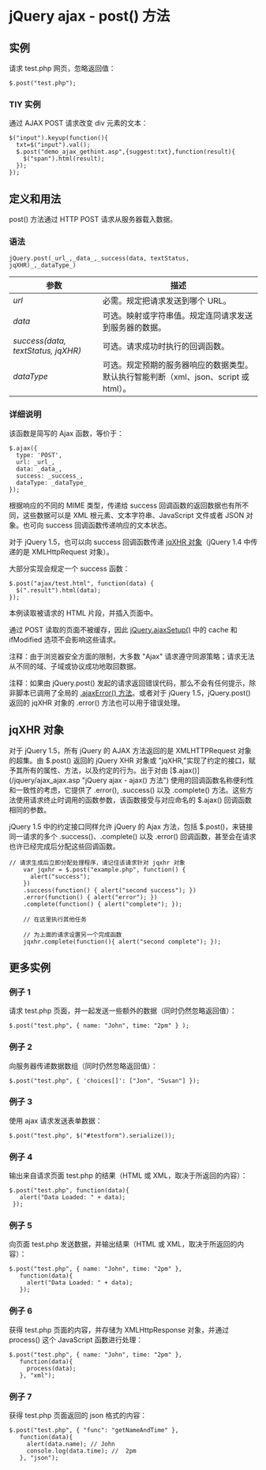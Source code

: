 # jQuery ajax - post() 方法



## 实例

请求 test.php 网页，忽略返回值：

```
$.post("test.php");
```

### TIY 实例

通过 AJAX POST 请求改变 div 元素的文本：

```
$("input").keyup(function(){
  txt=$("input").val();
  $.post("demo_ajax_gethint.asp",{suggest:txt},function(result){
    $("span").html(result);
  });
});

```

## 定义和用法

post() 方法通过 HTTP POST 请求从服务器载入数据。

### 语法

```
jQuery.post(_url_,_data_,_success(data, textStatus, jqXHR)_,_dataType_)
```

| 参数 | 描述 |
| --- | --- |
| _url_ | 必需。规定把请求发送到哪个 URL。 |
| _data_ | 可选。映射或字符串值。规定连同请求发送到服务器的数据。 |
| _success(data, textStatus, jqXHR)_ | 可选。请求成功时执行的回调函数。 |
| _dataType_ | 可选。规定预期的服务器响应的数据类型。默认执行智能判断（xml、json、script 或 html）。 |

### 详细说明

该函数是简写的 Ajax 函数，等价于：

```
$.ajax({
  type: 'POST',
  url: _url_,
  data: _data_,
  success: _success_,
  dataType: _dataType_
});
```

根据响应的不同的 MIME 类型，传递给 success 回调函数的返回数据也有所不同，这些数据可以是 XML 根元素、文本字符串、JavaScript 文件或者 JSON 对象。也可向 success 回调函数传递响应的文本状态。

对于 jQuery 1.5，也可以向 success 回调函数传递 [jqXHR 对象](#jqxhr_object)（jQuery 1.4 中传递的是 XMLHttpRequest 对象）。

大部分实现会规定一个 success 函数：

```
$.post("ajax/test.html", function(data) {
  $(".result").html(data);
});

```

本例读取被请求的 HTML 片段，并插入页面中。

通过 POST 读取的页面不被缓存，因此 [jQuery.ajaxSetup()](/jquery/ajax_ajaxsetup.asp "jQuery ajax - ajaxSetup() 方法") 中的 cache 和 ifModified 选项不会影响这些请求。

注释：由于浏览器安全方面的限制，大多数 "Ajax" 请求遵守同源策略；请求无法从不同的域、子域或协议成功地取回数据。

注释：如果由 jQuery.post() 发起的请求返回错误代码，那么不会有任何提示，除非脚本已调用了全局的 [.ajaxError() 方法](/jquery/ajax_ajaxerror.asp "jQuery ajax - ajaxError() 方法")。或者对于 jQuery 1.5，jQuery.post() 返回的 jqXHR 对象的 .error() 方法也可以用于错误处理。

## jqXHR 对象

对于 jQuery 1.5，所有 jQuery 的 AJAX 方法返回的是 XMLHTTPRequest 对象的超集。由 $.post() 返回的 jQuery XHR 对象或 "jqXHR,"实现了约定的接口，赋予其所有的属性、方法，以及约定的行为。出于对由 [$.ajax()](/jquery/ajax_ajax.asp "jQuery ajax - ajax() 方法") 使用的回调函数名称便利性和一致性的考虑，它提供了 .error(), .success() 以及 .complete() 方法。这些方法使用请求终止时调用的函数参数，该函数接受与对应命名的 $.ajax() 回调函数相同的参数。

jQuery 1.5 中的约定接口同样允许 jQuery 的 Ajax 方法，包括 $.post()，来链接同一请求的多个 .success()、.complete() 以及 .error() 回调函数，甚至会在请求也许已经完成后分配这些回调函数。

```
// 请求生成后立即分配处理程序，请记住该请求针对 jqxhr 对象
    var jqxhr = $.post("example.php", function() {
      alert("success");
    })
    .success(function() { alert("second success"); })
    .error(function() { alert("error"); })
    .complete(function() { alert("complete"); });

    // 在这里执行其他任务

    // 为上面的请求设置另一个完成函数
    jqxhr.complete(function(){ alert("second complete"); });

```

## 更多实例

### 例子 1

请求 test.php 页面，并一起发送一些额外的数据（同时仍然忽略返回值）：

```
$.post("test.php", { name: "John", time: "2pm" } );
```

### 例子 2

向服务器传递数据数组（同时仍然忽略返回值）：

```
$.post("test.php", { 'choices[]': ["Jon", "Susan"] });
```

### 例子 3

使用 ajax 请求发送表单数据：

```
$.post("test.php", $("#testform").serialize());
```

### 例子 4

输出来自请求页面 test.php 的结果（HTML 或 XML，取决于所返回的内容）：

```
$.post("test.php", function(data){
   alert("Data Loaded: " + data);
 });

```

### 例子 5

向页面 test.php 发送数据，并输出结果（HTML 或 XML，取决于所返回的内容）：

```
$.post("test.php", { name: "John", time: "2pm" },
   function(data){
     alert("Data Loaded: " + data);
   });

```

### 例子 6

获得 test.php 页面的内容，并存储为 XMLHttpResponse 对象，并通过 process() 这个 JavaScript 函数进行处理：

```
$.post("test.php", { name: "John", time: "2pm" },
   function(data){
     process(data);
   }, "xml");

```

### 例子 7

获得 test.php 页面返回的 json 格式的内容：

```
$.post("test.php", { "func": "getNameAndTime" },
   function(data){
     alert(data.name); // John
     console.log(data.time); //  2pm
   }, "json");

```


